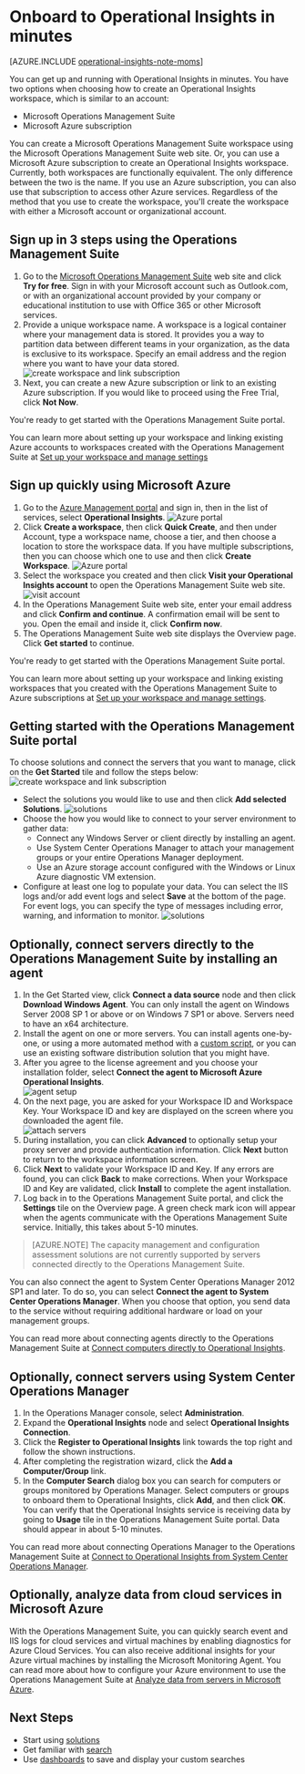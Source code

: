<properties
    pageTitle="Onboard to Operational Insights in minutes"
    description="Learn about how you can get set up with Operational Insights in minutes"
    services="operational-insights"
    documentationCenter=""
    authors="bandersmsft"
    manager="jwhit"
    editor=""/>

<tags
    ms.service="operational-insights"
    ms.workload="operational-insights"
    ms.tgt_pltfrm="na"
    ms.devlang="na"
    ms.topic="get-started-article"
    ms.date="07/09/2015"
    ms.author="banders"/>

# Onboard to Operational Insights in minutes


[AZURE.INCLUDE [operational-insights-note-moms](../../includes/operational-insights-note-moms.md)]

You can get up and running with Operational Insights in minutes. You have two options when choosing how to create an Operational Insights workspace, which is similar to an account:

- Microsoft Operations Management Suite
- Microsoft Azure subscription

You can create a Microsoft Operations Management Suite workspace using the Microsoft Operations Management Suite web site. Or, you can use a Microsoft Azure subscription to create an Operational Insights workspace. Currently, both workspaces are functionally equivalent. The only difference between the two is the name. If you use an Azure subscription, you can also use that subscription to access other Azure services. Regardless of the method that you use to create the workspace, you'll create the workspace with either a Microsoft account or organizational account.

## Sign up in 3 steps using the Operations Management Suite

1. Go to the [Microsoft Operations Management Suite](http://microsoft.com/oms) web site and click **Try for free**. Sign in with your Microsoft account such as Outlook.com, or with an organizational account provided by your company or educational institution to use with Office 365 or other Microsoft services.
2. Provide a unique workspace name. A workspace is a logical container where your management data is stored. It provides you a way to partition data between different teams in your organization, as the data is exclusive to its workspace. Specify an email address and the region where you want to have your data stored.  
    ![create workspace and link subscription](./media/operational-insights-onboard-in-minutes/create-workspace-link-sub.png)
3. Next, you can create a new Azure subscription or link to an existing Azure subscription. If you would like to proceed using the Free Trial, click **Not Now**.

You're ready to get started with the Operations Management Suite portal.

You can learn more about setting up your workspace and linking existing Azure accounts to workspaces created with the Operations Management Suite at [Set up your workspace and manage settings](operational-insights-setup-workspace.md)

## Sign up quickly using Microsoft Azure

1. Go to the [Azure Management portal](https://manage.windowsazure.com) and sign in, then in the list of services, select **Operational Insights**.
    ![Azure portal](./media/operational-insights-onboard-in-minutes/azure-portal-op-insights.png)
2. Click **Create a workspace**, then click **Quick Create**, and then under Account, type a workspace name, choose a tier, and then choose a location to store the workspace data. If you have multiple subscriptions, then you can choose which one to use and then click **Create Workspace**.
    ![Azure portal](./media/operational-insights-onboard-in-minutes/quick-create.png)
3. Select the workspace you created and then click **Visit your Operational Insights account** to open the Operations Management Suite web site.
    ![visit account](./media/operational-insights-onboard-in-minutes/visit-account.png)
4. In the Operations Management Suite web site, enter your email address and click **Confirm and continue**. A confirmation email will be sent to you. Open the email and inside it, click **Confirm now**.
5. The Operations Management Suite web site displays the Overview page. Click **Get started** to continue.

You're ready to get started with the Operations Management Suite portal.

You can learn more about setting up your workspace and linking existing workspaces that you created with the Operations Management Suite to Azure subscriptions at [Set up your workspace and manage settings](operational-insights-setup-workspace.md).

## Getting started with the Operations Management Suite portal
To choose solutions and connect the servers that you want to manage, click on the **Get Started** tile and follow the steps below:  
![create workspace and link subscription](./media/operational-insights-onboard-in-minutes/get-started.png)
- Select the solutions you would like to use and then click **Add selected Solutions**.
    ![solutions](./media/operational-insights-onboard-in-minutes/solutions.png)
- Choose the how you would like to connect to your server environment to gather data:
    - Connect any Windows Server or client directly by installing an agent.
    - Use System Center Operations Manager to attach your management groups or your entire Operations Manager deployment.
    - Use an Azure storage account configured with the Windows or Linux Azure diagnostic VM extension.
- Configure at least one log to populate your data. You can select the IIS logs and/or add event logs and select **Save** at the bottom of the page. For event logs, you can specify the type of messages including error, warning, and information to monitor.
    ![solutions](./media/operational-insights-onboard-in-minutes/logs.png)

## Optionally, connect servers directly to the Operations Management Suite by installing an agent
1. In the Get Started view, click **Connect a data source** node and then click **Download Windows Agent**. You can only install the agent on Windows Server 2008 SP 1 or above or on Windows 7 SP1 or above. Servers need to have an x64 architecture.
2. Install the agent on one or more servers. You can install agents one-by-one, or using a more automated method with a [custom script](operational-insights-direct-agent.md/#configure-the-microsoft-monitoring-agent-optional), or you can use an existing software distribution solution that you might have.
3. After you agree to the license agreement and you choose your installation folder, select **Connect the agent to Microsoft Azure Operational Insights**.  
    ![agent setup](./media/operational-insights-onboard-in-minutes/agent.png)
4. On the next page, you are asked for your Workspace ID and Workspace Key. Your Workspace ID and key are displayed on the screen where you downloaded the agent file.  
    ![attach servers](./media/operational-insights-onboard-in-minutes/key.png)
5. During installation, you can click **Advanced** to optionally setup your proxy server and provide authentication information. Click **Next** button to return to the workspace information screen.
6. Click **Next** to validate your Workspace ID and Key. If any errors are found, you can click **Back** to make corrections. When your Workspace ID and Key are validated, click **Install** to complete the agent installation.
7. Log back in to the Operations Management Suite portal, and click the **Settings** tile on the Overview page. A green check mark icon will appear when the agents communicate with the Operations Management Suite service. Initially, this takes about 5-10 minutes.
>[AZURE.NOTE] The capacity management and configuration assessment solutions are not currently supported by servers connected directly to the Operations Management Suite.

You can also connect the agent to System Center Operations Manager 2012 SP1 and later. To do so, you can select **Connect the agent to System Center Operations Manager**. When you choose that option, you send data to the service without requiring additional hardware or load on your management groups.

You can read more about connecting agents directly to the Operations Management Suite at [Connect computers directly to Operational Insights](operational-insights-direct-agent.md).

## Optionally, connect servers using System Center Operations Manager

1. In the Operations Manager console, select **Administration**.
2. Expand the **Operational Insights** node and select **Operational Insights Connection**.
3. Click the **Register to Operational Insights** link towards the top right and follow the shown instructions.
4. After completing the registration wizard, click the **Add a Computer/Group** link.
5. In the **Computer Search** dialog box you can search for computers or groups monitored by Operations Manager. Select computers or groups to onboard them to Operational Insights, click **Add**, and then click **OK**. You can verify that the Operational Insights service is receiving data by going to **Usage** tile in the Operations Management Suite portal. Data should appear in about 5-10 minutes.

You can read more about connecting Operations Manager to the Operations Management Suite at [Connect to Operational Insights from System Center Operations Manager](operational-insights-connect-scom.md).

## Optionally, analyze data from cloud services in Microsoft Azure

With the Operations Management Suite, you can quickly search event and IIS logs for cloud services and virtual machines by enabling diagnostics for Azure Cloud Services. You can also receive additional insights for your Azure virtual machines by installing the Microsoft Monitoring Agent. You can read more about how to configure your Azure environment to use the Operations Management Suite at [Analyze data from servers in Microsoft Azure](operational-insights-analyze-data-azure.md).


## Next Steps
- Start using [solutions](operational-insights-solutions.md)
- Get familiar with [search](operational-insights-search.md)
- Use [dashboards](operational-insights-use-dashboards.md) to save and display your custom searches
